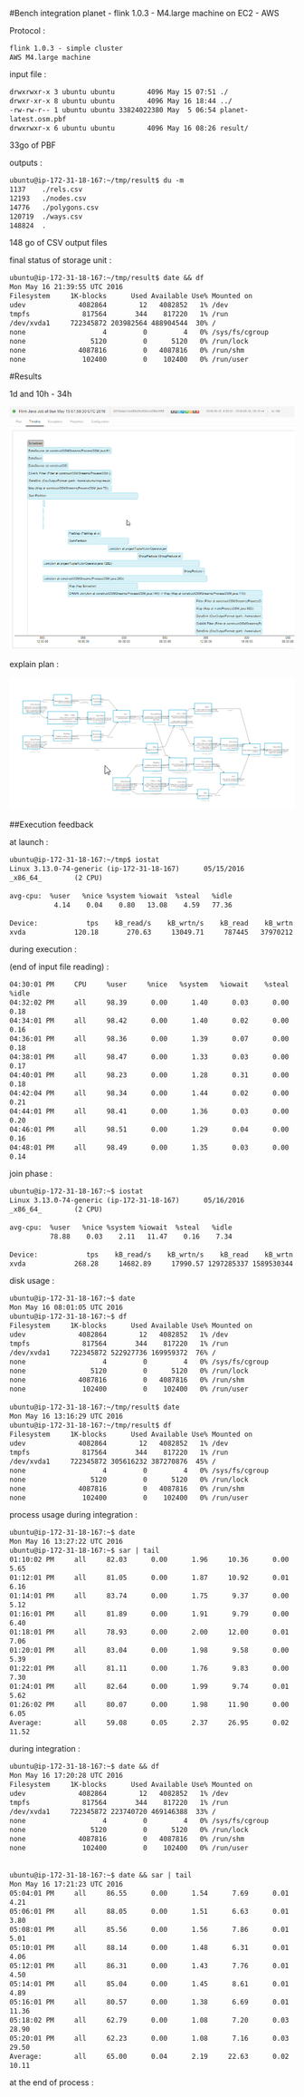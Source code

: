 
#Bench integration planet - flink 1.0.3 - M4.large machine on EC2 - AWS

Protocol :

	flink 1.0.3 - simple cluster
	AWS M4.large machine


input file :


	drwxrwxr-x 3 ubuntu ubuntu        4096 May 15 07:51 ./
	drwxr-xr-x 8 ubuntu ubuntu        4096 May 16 18:44 ../
	-rw-rw-r-- 1 ubuntu ubuntu 33824022380 May  5 06:54 planet-latest.osm.pbf
	drwxrwxr-x 6 ubuntu ubuntu        4096 May 16 08:26 result/

33go of PBF

outputs :

	ubuntu@ip-172-31-18-167:~/tmp/result$ du -m
	1137    ./rels.csv
	12193   ./nodes.csv
	14776   ./polygons.csv
	120719  ./ways.csv
	148824  .

148 go of CSV output files

final status of storage unit :

	ubuntu@ip-172-31-18-167:~/tmp/result$ date && df
	Mon May 16 21:39:55 UTC 2016
	Filesystem     1K-blocks      Used Available Use% Mounted on
	udev             4082864        12   4082852   1% /dev
	tmpfs             817564       344    817220   1% /run
	/dev/xvda1     722345872 203982564 488904544  30% /
	none                   4         0         4   0% /sys/fs/cgroup
	none                5120         0      5120   0% /run/lock
	none             4087816         0   4087816   0% /run/shm
	none              102400         0    102400   0% /run/user


#Results

1d and 10h - 34h

![](timeline.png)

explain plan :

![](explainplan.png)

##Execution feedback

at launch :
	
	ubuntu@ip-172-31-18-167:~/tmp$ iostat
	Linux 3.13.0-74-generic (ip-172-31-18-167)      05/15/2016      _x86_64_        (2 CPU)
	
	avg-cpu:  %user   %nice %system %iowait  %steal   %idle
	           4.14    0.04    0.80   13.08    4.59   77.36
	
	Device:            tps    kB_read/s    kB_wrtn/s    kB_read    kB_wrtn
	xvda            120.18       270.63     13049.71     787445   37970212

during execution :

(end of input file reading) :

	04:30:01 PM     CPU     %user     %nice   %system   %iowait    %steal     %idle
	04:32:02 PM     all     98.39      0.00      1.40      0.03      0.00      0.18
	04:34:01 PM     all     98.42      0.00      1.40      0.02      0.00      0.16
	04:36:01 PM     all     98.36      0.00      1.39      0.07      0.00      0.18
	04:38:01 PM     all     98.47      0.00      1.33      0.03      0.00      0.17
	04:40:01 PM     all     98.23      0.00      1.28      0.31      0.00      0.18
	04:42:04 PM     all     98.34      0.00      1.44      0.02      0.00      0.21
	04:44:01 PM     all     98.41      0.00      1.36      0.03      0.00      0.20
	04:46:01 PM     all     98.51      0.00      1.29      0.04      0.00      0.16
	04:48:01 PM     all     98.49      0.00      1.35      0.03      0.00      0.14

join phase :

	ubuntu@ip-172-31-18-167:~$ iostat
	Linux 3.13.0-74-generic (ip-172-31-18-167)      05/16/2016      _x86_64_        (2 CPU)
	
	avg-cpu:  %user   %nice %system %iowait  %steal   %idle
	          78.88    0.03    2.11   11.47    0.16    7.34
	
	Device:            tps    kB_read/s    kB_wrtn/s    kB_read    kB_wrtn
	xvda            268.28     14682.89     17990.57 1297285337 1589530344


disk usage :

	ubuntu@ip-172-31-18-167:~$ date
	Mon May 16 08:01:05 UTC 2016
	ubuntu@ip-172-31-18-167:~$ df
	Filesystem     1K-blocks      Used Available Use% Mounted on
	udev             4082864        12   4082852   1% /dev
	tmpfs             817564       344    817220   1% /run
	/dev/xvda1     722345872 522927736 169959372  76% /
	none                   4         0         4   0% /sys/fs/cgroup
	none                5120         0      5120   0% /run/lock
	none             4087816         0   4087816   0% /run/shm
	none              102400         0    102400   0% /run/user

	ubuntu@ip-172-31-18-167:~/tmp/result$ date
	Mon May 16 13:16:29 UTC 2016
	ubuntu@ip-172-31-18-167:~/tmp/result$ df
	Filesystem     1K-blocks      Used Available Use% Mounted on
	udev             4082864        12   4082852   1% /dev
	tmpfs             817564       344    817220   1% /run
	/dev/xvda1     722345872 305616232 387270876  45% /
	none                   4         0         4   0% /sys/fs/cgroup
	none                5120         0      5120   0% /run/lock
	none             4087816         0   4087816   0% /run/shm
	none              102400         0    102400   0% /run/user


process usage during integration :

	ubuntu@ip-172-31-18-167:~$ date
	Mon May 16 13:27:22 UTC 2016
	ubuntu@ip-172-31-18-167:~$ sar | tail
	01:10:02 PM     all     82.03      0.00      1.96     10.36      0.00      5.65
	01:12:01 PM     all     81.05      0.00      1.87     10.92      0.01      6.16
	01:14:01 PM     all     83.74      0.00      1.75      9.37      0.00      5.12
	01:16:01 PM     all     81.89      0.00      1.91      9.79      0.00      6.40
	01:18:01 PM     all     78.93      0.00      2.00     12.00      0.01      7.06
	01:20:01 PM     all     83.04      0.00      1.98      9.58      0.00      5.39
	01:22:01 PM     all     81.11      0.00      1.76      9.83      0.00      7.30
	01:24:01 PM     all     82.64      0.00      1.99      9.74      0.01      5.62
	01:26:02 PM     all     80.07      0.00      1.98     11.90      0.00      6.05
	Average:        all     59.08      0.05      2.37     26.95      0.02     11.52

during integration :

	ubuntu@ip-172-31-18-167:~$ date && df
	Mon May 16 17:20:28 UTC 2016
	Filesystem     1K-blocks      Used Available Use% Mounted on
	udev             4082864        12   4082852   1% /dev
	tmpfs             817564       344    817220   1% /run
	/dev/xvda1     722345872 223740720 469146388  33% /
	none                   4         0         4   0% /sys/fs/cgroup
	none                5120         0      5120   0% /run/lock
	none             4087816         0   4087816   0% /run/shm
	none              102400         0    102400   0% /run/user


	ubuntu@ip-172-31-18-167:~$ date && sar | tail
	Mon May 16 17:21:23 UTC 2016
	05:04:01 PM     all     86.55      0.00      1.54      7.69      0.01      4.21
	05:06:01 PM     all     88.05      0.00      1.51      6.63      0.01      3.80
	05:08:01 PM     all     85.56      0.00      1.56      7.86      0.01      5.01
	05:10:01 PM     all     88.14      0.00      1.48      6.31      0.01      4.06
	05:12:01 PM     all     86.31      0.00      1.43      7.76      0.01      4.50
	05:14:01 PM     all     85.04      0.00      1.45      8.61      0.01      4.89
	05:16:01 PM     all     80.57      0.00      1.38      6.69      0.01     11.36
	05:18:02 PM     all     62.79      0.00      1.08      7.20      0.03     28.90
	05:20:01 PM     all     62.23      0.00      1.08      7.16      0.03     29.50
	Average:        all     65.00      0.04      2.19     22.63      0.02     10.11



at the end of process :

